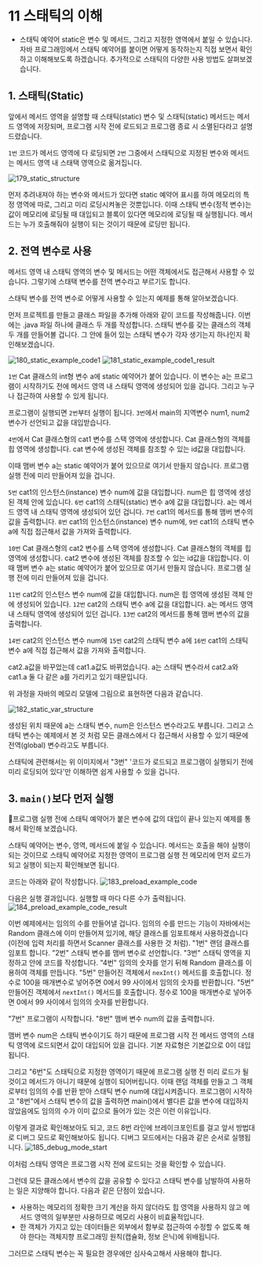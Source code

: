 # 11 스태틱의 이해 
- 스태틱 예약어 static은 변수 및 메서드, 그리고 지정한 영역에서 붙일 수 있습니다. 자바 프로그래밍에서 스태틱 예약어를 붙이면 어떻게 동작하는지 직접 보면서 확인하고 이해해보도록 하겠습니다. 추가적으로 스태틱의 다양한 사용 방법도 살펴보겠습니다.

## 1. 스태틱(Static)
앞에서 메서드 영역을 설명할 때 스태틱(static) 변수 및 스태틱(static) 메서드는 메서드 영역에 저장되며, 프로그램 시작 전에 로드되고 프로그램 종료 시 소멸된다라고 설명드렸습니다. 

`1번` 코드가 메서드 영역에 다 로딩되면 `2번` 그중에서 스태틱으로 지정된 변수와 메서드는 메서드 영역 내 스태택 영역으로 옮겨집니다. 

![179_static_structure](https://github.com/user-attachments/assets/3bcbb4f3-5422-45aa-a411-ded28e9980be)

먼저 추려내져야 하는 변수와 메서드가 있다면 static 예약어 표시를 하여 메모리의 특정 영역에 따로, 그리고 미리 로딩시켜놓은 것뿐입니다. 이때 스태틱 변수(정적 변수)는 값이 메모리에 로딩될 때 대입되고 블록이 있다면 메모리에 로딩될 때 실행됩니다. 메서드는 누가 호출해줘야 실행이 되는 것이기 때문에 로딩만 됩니다. 

## 2. 전역 변수로 사용
메서드 영역 내 스태틱 영역의 변수 및 메서드는 어떤 객체에서도 접근해서 사용할 수 있습니다. 그렇기에 스태택 변수를 전역 변수라고 부르기도 합니다. 

스태틱 변수를 전역 변수로 어떻게 사용할 수 있는지 예제를 통해 알아보겠습니다. 

먼저 프로젝트를 만들고 클래스 파일을 추가해 아래와 같이 코드를 작성해줍니다. 이번에는 .java 파일 하나에 클래스 두 개를 작성합니다. 스태틱 변수를 갖는 클래스의 객체 두 개를 만들어볼 겁니다. 그 안에 들어 있는 스태틱 변수가 각자 생기는지 하나인지 확인해보겠습니다. 

![180_static_example_code1](https://github.com/user-attachments/assets/185970fc-425f-42e6-96b6-fc61f65550d5)
![181_static_example_code1_result](https://github.com/user-attachments/assets/82b24eb6-6f91-4694-9cfb-4ef5d4185001)

`1번` Cat 클래스의 int형 변수 a에 static 예약어가 붙어 있습니다. 이 변수는 a는 프로그램이 시작하기도 전에 메서드 영역 내 스태틱 영역에 생성되어 있을 겁니다. 그리고 누구나 접근하여 사용할 수 있게 됩니다. 

프로그램이 실행되면 `2번`부터 실행이 됩니다. `3번`에서 main의 지역변수 num1, num2 변수가 선언되고 값을 대입받습니다. 

`4번`에서 Cat 클래스형의 cat1 변수를 스택 영역에 생성합니다. Cat 클래스형의 객체를 힙 영역에 생성합니다. cat 변수에 생성된 객체를 참조할 수 있는 id값을 대입합니다. 

이때 맴버 변수 a는 static 예약어가 붙어 있으므로 여기서 만들지 않습니다. 프로그램 실행 전에 미리 만들어져 있을 겁니다. 

`5번` cat1의 인스턴스(instance) 변수 num에 값을 대입합니다. num은 힙 영역에 생성된 객체 안에 있습니다. `6번` cat1의 스태틱(static) 변수 a에 값을 대입합니다. a는 메서드 영역 내 스태틱 영역에 생성되어 있던 겁니다. `7번` cat1의 메서드를 통해 맴버 변수의 값을 출력합니다. `8번` cat1의 인스턴스(instance) 변수 num에, `9번` cat1의 스태틱 변수 a에 직접 접근해서 값을 가져와 출력합니다. 

`10번` Cat 클래스형의 cat2 변수를 스택 영역에 생성합니다. Cat 클래스형의 객체를 힙 영역에 생성합니다. cat2 변수에 생성된 객체를 참조할 수 있는 id값을 대입합니다. 이때 맴버 변수 a는 static 예약어가 붙어 있으므로 여기서 만들지 않습니다. 프로그램 실행 전에 미리 만들어져 있을 겁니다. 

`11번` cat2의 인스턴스 변수 num에 값을 대입합니다. num은 힙 영역에 생성된 객체 안에 생성되어 있습니다. `12번` cat2의 스태틱 변수 a에 값을 대입합니다. a는 메서드 영역 내 스태틱 영역에 생성되어 있던 겁니다. `13번` cat2의 메서드를 통해 맴버 변수의 값을 출력합니다. 

`14번` cat2의 인스턴스 변수 num에 `15번` cat2의 스태틱 변수 a에 `16번` cat1의 스태틱 변수 a에 직접 접근해서 값을 가져와 출력합니다. 

cat2.a값을 바꾸었는데 cat1.a값도 바뀌었습니다. a는 스태틱 변수라서 cat2.a와 cat1.a 둘 다 같은 a를 가리키고 있기 때문입니다. 

위 과정을 자바의 메모리 모델에 그림으로 표현하면 다음과 같습니다. 

![182_static_var_structure](https://github.com/user-attachments/assets/83a45082-b986-4773-85c2-70a380696250)

생성된 위치 때문에 a는 스태틱 변수, num은 인스턴스 변수라고도 부릅니다. 그리고 스태틱 변수는 예제에서 본 것 처럼 모든 클래스에서 다 접근해서 사용할 수 있기 때문에 전역(global) 변수라고도 부릅니다. 

스태틱에 관련해서는 위 이미지에서 "3번" '코드가 로드되고 프로그램이 실행되기 전에 미리 로딩되어 있다'만 이해하면 쉽게 사용할 수 있을 겁니다.

## 3. `main()`보다 먼저 실행 
프로그램 실행 전에 스태틱 예약어가 붙은 변수에 값의 대입이 끝나 있는지 예제를 통해서 확인해 보겠습니다. 

스태틱 예약어는 변수, 영역, 메서드에 붙일 수 있습니다. 메서드는 호출을 해야 실행이 되는 것이므로 스태틱 예약어로 지정한 영역이 프로그램 실행 전 메모리에 먼저 로드가 되고 실행이 되는지 확인해보면 됩니다. 

코드는 아래와 같이 작성합니다. 
![183_preload_example_code](https://github.com/user-attachments/assets/a367c2f2-577f-40b4-a0f2-080fbfc805f5)

다음은 실행 결과입니다. 실행할 때 마다 다른 수가 출력됩니다.
![184_preload_example_code_result](https://github.com/user-attachments/assets/785871e4-1fdf-4fbd-b60a-0c2564a96106)

이번 예제에서는 임의의 수를 만들어낼 겁니다. 임의의 수를 만드는 기능이 자바에서는 Random 클래스에 이미 만들어져 있기에, 해당 클래스를 임포트해서 사용하겠습니다(이전에 입력 처리를 하면서 Scanner 클래스를 사용한 것 처럼).
"1번" 랜덤 클래스를 임포트 합니다.
"2번" 스태틱 변수를 맴버 변수로 선언합니다.
"3번" 스태틱 영역을 지정하고 안에 코드를 작성합니다. "4번" 임의의 숫자를 얻기 뒤해 Random 클래스를 이용하여 객체를 만듭니다. "5번" 만들어진 객체에서 `nexInt()` 메서드를 호출합니다. 정수로 100을 매개변수로 넣어주면 0에서 99 사이에서 임의의 숫자를 반환합니다. "5번" 만들어진 객체에서 `nextInt()` 메서드를 호출합니다. 정수로 100을 매개변수로 넣어주면 0에서 99 사이에서 임의의 숫자를 반환합니다. 

"7번" 프로그램이 시작합니다. "8번" 맴버 변수 num의 값을 출력합니다. 

맴버 변수 num은 스태틱 변수이기도 하기 때문에 프로그램 시작 전 메서드 영역의 스태틱 영역에 로드되면서 값이 대입되어 있을 겁니다. 기본 자료형은 기본값으로 0이 대입됩니다. 

그리고 "6번"도 스태틱으로 지정한 영역이기 때문에 프로그램 실행 전 미리 로드가 될 것이고 메서드가 아니기 때문에 실행이 되어버립니다. 이때 랜덤 객체를 만들고 그 객체로부터 임의의 수를 반환 받아 스태틱 변수 num에 대입시켜줍니다. 프로그램이 시작하고 "8번"에서 스태틱 변수의 값을 출력하면 main()에서 별다른 값을 변수에 대입하지 않았음에도 임의의 수가 이미 값으로 들어가 있는 것은 이런 이유입니다. 

이렇게 결과로 확인해보아도 되고, 코드 8번 라인에 브레이크포인트를 걸고 앞서 방법대로 디버그 모드로 확인해보아도 됩니다. 디버그 모드에서는 다음과 같은 순서로 실행됩니다. 
![185_debug_mode_start](https://github.com/user-attachments/assets/eea03e76-baa6-4507-bb97-83105799b170)

이처럼 스태틱 영역은 프로그램 시작 전에 로드되는 것을 확인할 수 있습니다.

그런데 모든 클래스에서 변수의 값을 공유할 수 있다고 스태틱 변수를 남발하여 사용하는 일은 지양해야 합니다. 다음과 같은 단점이 있습니다. 
- 사용하는 메모리의 정확한 크기 계산을 하지 않더라도 힙 영역을 사용하지 않고 메서드 영역의 일부분만 사용하므로 메모리 사용이 비효율적입니다.
- 한 객체가 가지고 있는 데이터들은 외부에서 함부로 접근하여 수정할 수 없도록 해야 한다는 객체지향 프로그래밍 원칙(캡슐화, 정보 은닉)에 위배됩니다.

그러므로 스태틱 변수는 꼭 필요한 경우에만 심사숙고해서 사용해야 합니다. 



